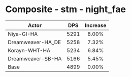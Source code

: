# Composite - stm - night_fae
| Actor | DPS | Increase |
|---|:---:|:---:|
|Niya-GI-HA|5291|8.00%|
|Dreamweaver-HA_DE|5258|7.32%|
|Korayn-WHT-HA|5234|6.84%|
|Dreamweaver-SB-HA|5166|5.45%|
|Base|4899|0.00%|
